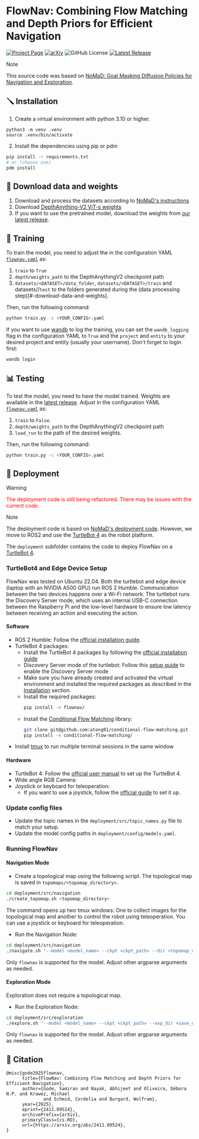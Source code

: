 # FlowNav: Combining Flow Matching and Depth Priors for Efficient Navigation

[![Project Page](https://img.shields.io/badge/Project%20Page-6cc644&cacheSeconds=60)](https://utn-air.github.io/flownav.github.io/)
[![arXiv](https://img.shields.io/badge/arXiv-2411.09524-b31b1b.svg)](https://arxiv.org/abs/2411.09524)
![GitHub License](https://img.shields.io/github/license/utn-air/flownav?label=License&color=%23e11d48&cacheSeconds=60)
[![Latest Release](https://img.shields.io/github/v/tag/utn-air/flownav?label=Latest%20Release&color=%4078c0&cacheSeconds=60)
](https://github.com/utn-air/flownav/releases)

> [!NOTE]  
> This source code was based on [NoMaD: Goal Masking Diffusion Policies for Navigation and Exploration](https://general-navigation-models.github.io/nomad/index.html).

## 🪛 Installation

1) Create a virtual environment with python 3.10 or higher. 
```
python3 -m venv .venv
source .venv/bin/activate
```

2) Install the dependencies using pip or pdm

```bash
pip install -r requirements.txt
# or (choose one)
pdm install
```

## 🔗 Download data and weights

1) Download and process the datasets according to [NoMaD's instructions](https://github.com/robodhruv/visualnav-transformer?tab=readme-ov-file#data-wrangling)
2) Download [DepthAnything-V2 ViT-s weights](https://huggingface.co/depth-anything/Depth-Anything-V2-Small/resolve/main/depth_anything_v2_vits.pth?download=true)
3) If you want to use the pretrained model, download the weights from [our latest release](https://github.com/utn-air/flownav/releases). 

## 🚀 Training

To train the model, you need to adjust the in the configuration YAML [`flownav.yaml`](flownav/config/flownav.yaml) as:

1) `train` to `True`
2) `depth/weights_path` to the DepthAnythingV2 checkpoint path
3) `datasets/<DATASET>/data_folder`, `datasets/<DATASET>/train` and datasets/<DATASET>/`test` to the folders generated during the (data processing step)[#-download-data-and-weights].

Then, run the following command:

```bash
python train.py -c <YOUR_CONFIG>.yaml
```

If you want to use [wandb](https://wandb.ai/) to log the training, you can set the `wandb_logging` flag in the configuration YAML to `True` and  the `project` and `entity` to your desired project and entity (usually your username). Don't forget to login first:
    
```bash
wandb login
```

## 📊 Testing

To test the model, you need to have the model trained. Weights are available in the [latest release](https://github.com/utn-air/flownav/releases). Adjust in the configuration YAML [`flownav.yaml`](flownav/config/flownav.yaml) as:

1) `train` to `False`.
2) `depth/weights_path` to the DepthAnythingV2 checkpoint path
2) `load_run` to the path of the desired weights.

Then, run the following command:

```bash
python train.py -c <YOUR_CONFIG>.yaml
```

## 🤖 Deployment

> [!WARNING]
> <span style="color:red">The deployment code is still being refactored. There may be issues with the current code.</span>

> [!NOTE]
> The deployment code is based on [NoMaD's deployment code](https://github.com/robodhruv/visualnav-transformer/tree/main?tab=readme-ov-file#deployment). However, we move to ROS2 and use the [TurtleBot 4](https://turtlebot.github.io/turtlebot4-user-manual/) as the robot platform.

The `deployment` subfolder contains the code to deploy FlowNav on a [TurtleBot 4](https://turtlebot.github.io/turtlebot4-user-manual/).

### TurtleBot4 and Edge Device Setup
FlowNav was tested on Ubuntu 22.04. Both the turtlebot and edge device (laptop with an NVIDIA A500 GPU) run ROS 2 Humble. Communication between the two devices happens over a Wi-Fi network. The turtlebot runs the Discovery Server mode, which uses an internal USB-C connection between the Raspberry Pi and the low-level hardware to ensure low latency between receiving an action and executing the action.

#### Software
- ROS 2 Humble: Follow the [official installation guide](https://docs.ros.org/en/humble/Installation/Ubuntu-Install-Debians.html).
- TurtleBot 4 packages: 
  - Install the TurtleBot 4 packages by following the [official installation guide](https://turtlebot.github.io/turtlebot4-user-manual/setup/basic.html)
  - Discovery Server mode of the turtlebot: Follow this [setup guide](https://turtlebot.github.io/turtlebot4-user-manual/setup/discovery_server.html) to enable the Discovery Server mode
  - Make sure you have already created and activated the virtual environment and installed the required packages as described in the [Installation](#-installation) section.
  - Install the required packages:
    ```bash
    pip install -e flownav/
    ```
  - Install the [Conditional Flow Matching](https://github.com/atong01/conditional-flow-matching#) library:
    ```bash
    git clone git@github.com:atong01/conditional-flow-matching.git
    pip install -e conditional-flow-matching/
    ```
- Install [tmux](https://github.com/tmux/tmux/wiki/Installing) to run multiple terminal sessions in the same window

#### Hardware

- TurtleBot 4: Follow the [official user manual](https://turtlebot.github.io/turtlebot4-user-manual/) to set up the TurtleBot 4.
- Wide angle RGB Camera: 
- Joystick or keyboard for teleoperation: 
  - If you want to use a joystick, follow the [official guide](https://turtlebot.github.io/turtlebot4-user-manual/setup/basic.html#turtlebot-4-controller-manual-setup) to set it up.

### Update config files
- Update the topic names in the `deployment/src/topic_names.py` file to match your setup.
- Update the model config paths in `deployment/config/models.yaml`. 

### Running FlowNav

#### Navigation Mode
- Create a topological map using the following script. The topological map is saved in `topomaps/<topomap_directory>`.
```bash
cd deployment/src/navigation
./create_topomap.sh <topomap_directory>
```
The command opens up two tmux windows: One to collect images for the topological map and another to control the robot using teleoperation. You can use a joystick or keyboard for teleoperation.
- Run the Navigation Node:
```bash
cd deployment/src/navigation
./navigate.sh "--model <model_name> --ckpt <ckpt_path> --dir <topomap_directory>"
```
Only `flownav` is supported for the model. Adjust other argparse arguments as needed.

#### Exploration Mode
Exploration does not require a topological map.
- Run the Exploration Node:
```bash
cd deployment/src/exploration
./explore.sh "--model <model_name> --ckpt <ckpt_path> --exp_dir <save_directory>"
```
Only `flownav` is supported for the model. Adjust other argparse arguments as needed.

## 📝 Citation

```
@misc{gode2025flownav,
      title={FlowNav: Combining Flow Matching and Depth Priors for Efficient Navigation}, 
      author={Gode, Samiran and Nayak, Abhijeet and Oliveira, Débora N.P. and Krawez, Michael 
              and Schmid, Cordelia and Burgard, Wolfram},
      year={2025},
      eprint={2411.09524},
      archivePrefix={arXiv},
      primaryClass={cs.RO},
      url={https://arxiv.org/abs/2411.09524}, 
}
```
